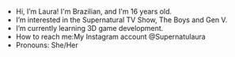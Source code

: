 -  Hi, I’m Laura! I'm Brazilian, and I'm 16 years old.
-  I’m interested in the Supernatural TV Show, The Boys and Gen V.
-  I’m currently learning 3D game development. 
-  How to reach me:My Instagram account @Supernatulaura
-  Pronouns: She/Her

<!---
Supernatulaura/Supernatulaura is a ✨ special ✨ repository because its `README.md` (this file) appears on your GitHub profile.
You can click the Preview link to take a look at your changes.
--->
